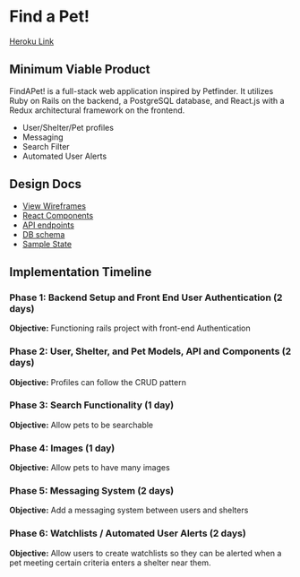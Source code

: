 # Find a Pet!

[Heroku Link](www.google.com/todo)

## Minimum Viable Product

FindAPet! is a full-stack web application inspired by Petfinder. It utilizes Ruby on Rails on the backend, a PostgreSQL database, and React.js with a Redux architectural framework on the frontend.

- User/Shelter/Pet profiles
- Messaging
- Search Filter
- Automated User Alerts

## Design Docs
* [View Wireframes][wireframes]
* [React Components][components]
* [API endpoints][api-endpoints]
* [DB schema][schema]
* [Sample State][sample-state]

[wireframes]: wireframes
[components]: component-hierarchy.md
[sample-state]: sample-state.md
[api-endpoints]: api-endpoints.md
[schema]: schema.md

## Implementation Timeline

### Phase 1: Backend Setup and Front End User Authentication (2 days)

**Objective:** Functioning rails project with front-end Authentication

### Phase 2: User, Shelter, and Pet Models, API and Components (2 days)

**Objective:** Profiles can follow the CRUD pattern

### Phase 3: Search Functionality (1 day)

**Objective:** Allow pets to be searchable

### Phase 4: Images (1 day)

**Objective:** Allow pets to have many images

### Phase 5: Messaging System (2 days)

**Objective:** Add a messaging system between users and shelters

### Phase 6: Watchlists / Automated User Alerts (2 days)

**Objective:** Allow users to create watchlists so they can be alerted when a pet meeting certain criteria enters a shelter near them.
